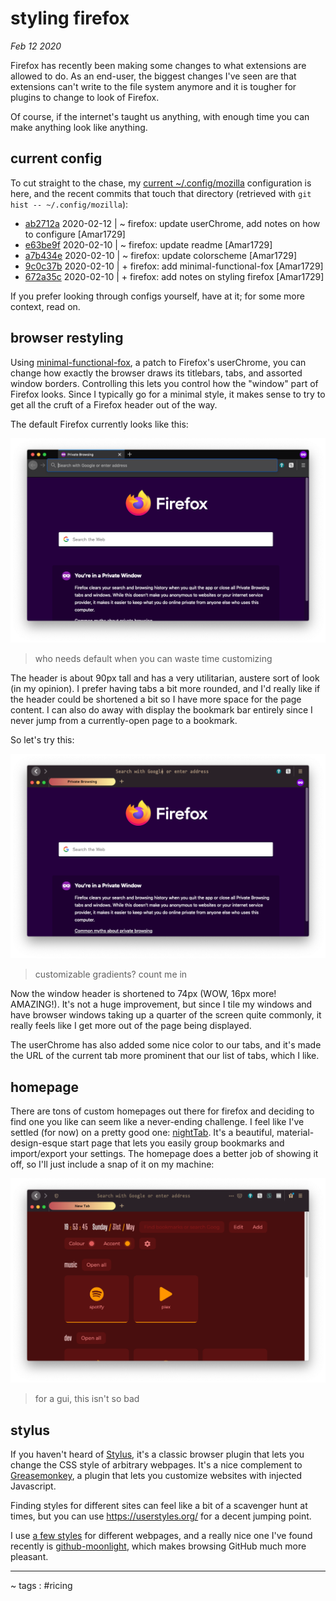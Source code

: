 # styling firefox

*Feb 12 2020*

Firefox has recently been making some changes to what extensions are allowed to do. As an end-user, the biggest changes I've seen are that extensions can't write to the file system anymore and it is tougher for plugins to change to look of Firefox.

Of course, if the internet's taught us anything, with enough time you can make anything look like anything.

## current config

To cut straight to the chase, my [current ~/.config/mozilla](https://github.com/Amar1729/dotfiles/tree/master/.config/mozilla) configuration is here, and the recent commits that touch that directory (retrieved with `git hist -- ~/.config/mozilla`):

* [ab2712a](https://github.com/Amar1729/dotfiles/commit/ab2712a) 2020-02-12 | ~ firefox: update userChrome, add notes on how to configure [Amar1729]
* [e63be9f](https://github.com/Amar1729/dotfiles/commit/e63be9f) 2020-02-10 | ~ firefox: update readme [Amar1729]
* [a7b434e](https://github.com/Amar1729/dotfiles/commit/a7b434e) 2020-02-10 | ~ firefox: update colorscheme [Amar1729]
* [9c0c37b](https://github.com/Amar1729/dotfiles/commit/9c0c37b) 2020-02-10 | + firefox: add minimal-functional-fox [Amar1729]
* [672a35c](https://github.com/Amar1729/dotfiles/commit/672a35c) 2020-02-10 | + firefox: add notes on styling firefox [Amar1729]

If you prefer looking through configs yourself, have at it; for some more context, read on.

## browser restyling

Using [minimal-functional-fox](https://github.com/mut-ex/minimal-functional-fox), a patch to Firefox's userChrome, you can change how exactly the browser draws its titlebars, tabs, and assorted window borders. Controlling this lets you control how the "window" part of Firefox looks. Since I typically go for a minimal style, it makes sense to try to get all the cruft of a Firefox header out of the way.

The default Firefox currently looks like this:

![default firefox](./images/styling-firefox-default-ffox.png)

> who needs default when you can waste time customizing

The header is about 90px tall and has a very utilitarian, austere sort of look (in my opinion). I prefer having tabs a bit more rounded, and I'd really like if the header could be shortened a bit so I have more space for the page content. I can also do away with display the bookmark bar entirely since I never jump from a currently-open page to a bookmark.

So let's try this:

![custom firefox](./images/styling-firefox-minimal-ffox.png)

> customizable gradients? count me in

Now the window header is shortened to 74px (WOW, 16px more! AMAZING!). It's not a huge improvement, but since I tile my windows and have browser windows taking up a quarter of the screen quite commonly, it really feels like I get more out of the page being displayed.

The userChrome has also added some nice color to our tabs, and it's made the URL of the current tab more prominent that our list of tabs, which I like.

## homepage

There are tons of custom homepages out there for firefox and deciding to find one you like can seem like a never-ending challenge. I feel like I've settled (for now) on a pretty good one: [nightTab](https://github.com/zombieFox/nightTab). It's a beautiful, material-design-esque start page that lets you easily group bookmarks and import/export your settings. The homepage does a better job of showing it off, so I'll just include a snap of it on my machine:

![](./images/styling-firefox-nighttab.png)

> for a gui, this isn't so bad

## stylus

If you haven't heard of [Stylus](https://addons.mozilla.org/en-US/firefox/addon/styl-us/), it's a classic browser plugin that lets you change the CSS style of arbitrary webpages. It's a nice complement to [Greasemonkey](https://addons.mozilla.org/en-US/firefox/addon/greasemonkey/), a plugin that lets you customize websites with injected Javascript.

Finding styles for different sites can feel like a bit of a scavenger hunt at times, but you can use https://userstyles.org/ for a decent jumping point.

I use [a few styles](https://github.com/amar1729/dotfiles#browsers) for different webpages, and a really nice one I've found recently is [github-moonlight](https://github.com/Brettm12345/github-moonlight), which makes browsing GitHub much more pleasant.

----

~ tags : #ricing
